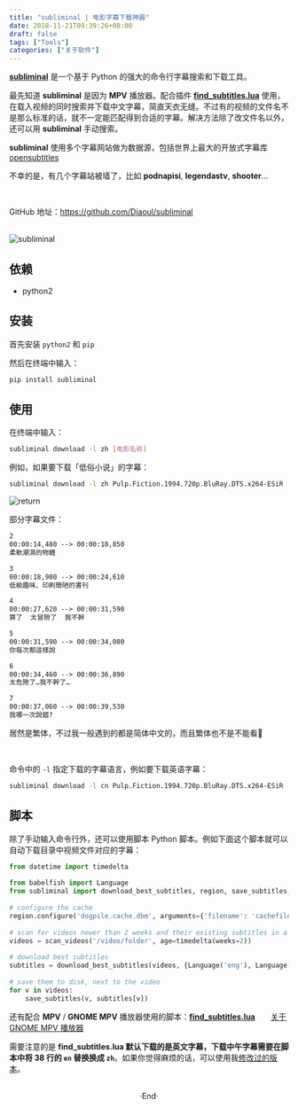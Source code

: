```yaml
---
title: "subliminal | 电影字幕下载神器"
date: 2018-11-21T09:39:26+08:00
draft: false
tags: ["Tools"]
categories: ["关于软件"]
---
```

<!-- 
<img alt="" src="" >
<span class="spoiler" ></span>
<br>
 -->

[**subliminal**](https://github.com/Diaoul/subliminal) 是一个基于 Python 的强大的命令行字幕搜索和下载工具。

最先知道 **subliminal** 是因为 **MPV** 播放器。配合插件 [**find_subtitles.lua**](https://github.com/directorscut82/find_subtitles/blob/master/find_subtitles.lua) 使用，在载入视频的同时搜索并下载中文字幕，简直天衣无缝。不过有的视频的文件名不是那么标准的话，就不一定能匹配得到合适的字幕。解决方法除了改文件名以外，还可以用  **subliminal** 手动搜索。

**subliminal** 使用多个字幕网站做为数据源，包括世界上最大的开放式字幕库 [opensubtitles](http://opus.nlpl.eu/OpenSubtitles.php) 

<span class="spoiler" >不幸的是，有几个字幕站被墙了，比如 **podnapisi**, **legendastv**, **shooter**…</span>

<!-- more -->

<br>

GitHub 地址：<https://github.com/Diaoul/subliminal>

<br>

<img alt="subliminal" src="https://mogeko.github.io/blog-images/030/subliminal.png" >



## 依赖

- python2

## 安装

首先安装 `python2` 和 `pip`

然后在终端中输入：

```bash
pip install subliminal
```

## 使用

在终端中输入：

```bash
subliminal download -l zh [电影名称]
```

例如，如果要下载「低俗小说」的字幕：

```bash
subliminal download -l zh Pulp.Fiction.1994.720p.BluRay.DTS.x264-ESiR
```

<img alt="return" src="https://mogeko.github.io/blog-images/030/return.png" >

部分字幕文件：

```txt
2
00:00:14,480 --> 00:00:18,850
柔軟潮濕的物體

3
00:00:18,980 --> 00:00:24,610
低級趣味、印刷簡陋的書刊

4
00:00:27,620 --> 00:00:31,590
算了  太冒險了  我不幹

5
00:00:31,590 --> 00:00:34,080
你每次都這樣說

6
00:00:34,460 --> 00:00:36,890
太危險了…我不幹了…

7
00:00:37,060 --> 00:00:39,530
我哪一次說錯?
```

居然是繁体，不过我一般遇到的都是简体中文的，而且繁体也不是不能看🤔

<br>

命令中的 `-l` 指定下载的字幕语言，例如要下载英语字幕：

```bash
subliminal download -l cn Pulp.Fiction.1994.720p.BluRay.DTS.x264-ESiR
```

## 脚本

除了手动输入命令行外，还可以使用脚本 Python 脚本。例如下面这个脚本就可以自动下载目录中视频文件对应的字幕：

```python
from datetime import timedelta
 
from babelfish import Language
from subliminal import download_best_subtitles, region, save_subtitles, scan_videos
 
# configure the cache
region.configure('dogpile.cache.dbm', arguments={'filename': 'cachefile.dbm'})
 
# scan for videos newer than 2 weeks and their existing subtitles in a folder
videos = scan_videos('/video/folder', age=timedelta(weeks=2))
 
# download best subtitles
subtitles = download_best_subtitles(videos, {Language('eng'), Language('fra')})
 
# save them to disk, next to the video
for v in videos:
    save_subtitles(v, subtitles[v])
```



还有配合 **MPV** / **GNOME MPV** 播放器使用的脚本：[**find_subtitles.lua**](https://github.com/directorscut82/find_subtitles/blob/master/find_subtitles.lua)&emsp;&emsp;[关于 GNOME MPV 播放器](https://mogeko.github.io/2018/029)

需要注意的是 **find_subtitles.lua 默认下载的是英文字幕，下载中午字幕需要在脚本中将 38 行的 `en` 替换换成 `zh`**。如果你觉得麻烦的话，可以使用我[修改过的版本](https://github.com/Mogeko/Blog/releases/download/029/find_subtitles.lua)。



<br>

<center>  ·End·  </center>